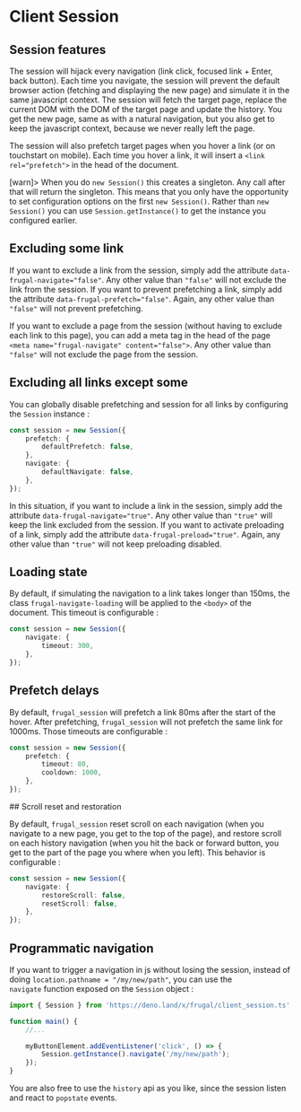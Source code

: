 # Client Session

## Session features

The session will hijack every navigation (link click, focused link + Enter, back button). Each time you navigate, the session will prevent the default browser action (fetching and displaying the new page) and simulate it in the same javascript context. The session will fetch the target page, replace the current DOM with the DOM of the target page and update the history. You get the new page, same as with a natural navigation, but you also get to keep the javascript context, because we never really left the page.

The session will also prefetch target pages when you hover a link (or on touchstart on mobile). Each time you hover a link, it will insert a `<link rel="prefetch">` in the head of the document.

[warn]> When you do `new Session()` this creates a singleton. Any call after that will return the singleton. This means that you only have the opportunity to set configuration options on the first `new Session()`. Rather than `new Session()` you can use `Session.getInstance()` to get the instance you configured earlier.

## Excluding some link

If you want to exclude a link from the session, simply add the attribute `data-frugal-navigate="false"`. Any other value than `"false"` will not exclude the link from the session. If you want to prevent prefetching a link, simply add the attribute `data-frugal-prefetch="false"`. Again, any other value than `"false"` will not prevent prefetching.

If you want to exclude a page from the session (without having to exclude each link to this page), you can add a meta tag in the head of the page `<meta name="frugal-navigate" content="false">`. Any other value than `"false"` will not exclude the page from the session.

## Excluding all links except some

You can globally disable prefetching and session for all links by configuring the `Session` instance :

```ts
const session = new Session({
    prefetch: {
        defaultPrefetch: false,
    },
    navigate: {
        defaultNavigate: false,
    },
});
```

In this situation, if you want to include a link in the session, simply add the attribute
`data-frugal-navigate="true"`. Any other value than `"true"` will keep the link excluded from the session. If you want to activate preloading of a link, simply add the attribute `data-frugal-preload="true"`. Again, any other value than `"true"` will not keep preloading disabled.

## Loading state

By default, if simulating the navigation to a link takes longer than 150ms, the class `frugal-navigate-loading` will be applied to the `<body>` of the document. This timeout is configurable :

```ts
const session = new Session({
    navigate: {
        timeout: 300,
    },
});
```

## Prefetch delays

By default, `frugal_session` will prefetch a link 80ms after the start of the hover. After prefetching, `frugal_session` will not prefetch the same link for 1000ms. Those timeouts are configurable :

```ts
const session = new Session({
    prefetch: {
        timeout: 80,
        cooldown: 1000,
    },
});
```

## Scroll reset and restoration

By default, `frugal_session` reset scroll on each navigation (when you navigate to a new page, you get to the top of the page), and restore scroll on each history navigation (when you hit the back or forward button, you get to the part of the page you where when you left). This behavior is configurable :

```ts
const session = new Session({
    navigate: {
        restoreScroll: false,
        resetScroll: false,
    },
});
```

## Programmatic navigation

If you want to trigger a navigation in js without losing the session, instead of doing `location.pathname = "/my/new/path"`, you can use the `navigate` function exposed on the `Session` object :

```ts
import { Session } from 'https://deno.land/x/frugal/client_session.ts';

function main() {
    //...

    myButtonElement.addEventListener('click', () => {
        Session.getInstance().navigate('/my/new/path');
    });
}
```

You are also free to use the `history` api as you like, since the session listen and react to `popstate` events.

